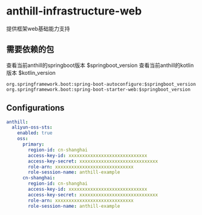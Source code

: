 # anthill-infrastructure-web

提供框架web基础能力支持

## 需要依赖的包

查看当前anthill的springboot版本 $springboot_version
查看当前anthill的kotlin版本 $kotlin_version

```
org.springframework.boot:spring-boot-autoconfigure:$springboot_version
org.springframework.boot:spring-boot-starter-web:$springboot_version
```

## Configurations

~~~yml
anthill:
  aliyun-oss-sts:
    enabled: true
    oss:
      primary:
        region-id: cn-shanghai
        access-key-id: xxxxxxxxxxxxxxxxxxxxxxxxxxxxx
        access-key-secret: xxxxxxxxxxxxxxxxxxxxxxxxxxxxx
        role-arn: xxxxxxxxxxxxxxxxxxxxxxxxxxxxx
        role-session-name: anthill-example
      cn-shanghai:
        region-id: cn-shanghai
        access-key-id: xxxxxxxxxxxxxxxxxxxxxxxxxxxxx
        access-key-secret: xxxxxxxxxxxxxxxxxxxxxxxxxxxxx
        role-arn: xxxxxxxxxxxxxxxxxxxxxxxxxxxxx
        role-session-name: anthill-example
~~~


